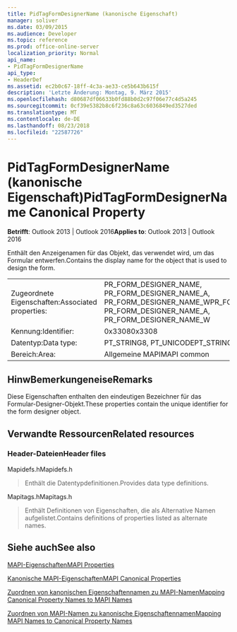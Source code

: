```yaml
---
title: PidTagFormDesignerName (kanonische Eigenschaft)
manager: soliver
ms.date: 03/09/2015
ms.audience: Developer
ms.topic: reference
ms.prod: office-online-server
localization_priority: Normal
api_name:
- PidTagFormDesignerName
api_type:
- HeaderDef
ms.assetid: ec2b0c67-18ff-4c3a-ae33-ce5b643b615f
description: 'Letzte Änderung: Montag, 9. März 2015'
ms.openlocfilehash: d80687df06633b0fd88b0d2c97f06e77c4d5a245
ms.sourcegitcommit: 0cf39e5382b8c6f236c8a63c6036849ed3527ded
ms.translationtype: MT
ms.contentlocale: de-DE
ms.lasthandoff: 08/23/2018
ms.locfileid: "22587726"
---
```

# <a name="pidtagformdesignername-canonical-property"></a><span data-ttu-id="42f59-103">PidTagFormDesignerName (kanonische Eigenschaft)</span><span class="sxs-lookup"><span data-stu-id="42f59-103">PidTagFormDesignerName Canonical Property</span></span>

  
  
<span data-ttu-id="42f59-104">**Betrifft**: Outlook 2013 | Outlook 2016</span><span class="sxs-lookup"><span data-stu-id="42f59-104">**Applies to**: Outlook 2013 | Outlook 2016</span></span> 
  
<span data-ttu-id="42f59-105">Enthält den Anzeigenamen für das Objekt, das verwendet wird, um das Formular entwerfen.</span><span class="sxs-lookup"><span data-stu-id="42f59-105">Contains the display name for the object that is used to design the form.</span></span> 
  
|||
|:-----|:-----|
|<span data-ttu-id="42f59-106">Zugeordnete Eigenschaften:</span><span class="sxs-lookup"><span data-stu-id="42f59-106">Associated properties:</span></span>  <br/> |<span data-ttu-id="42f59-107">PR_FORM_DESIGNER_NAME, PR_FORM_DESIGNER_NAME_A, PR_FORM_DESIGNER_NAME_W</span><span class="sxs-lookup"><span data-stu-id="42f59-107">PR_FORM_DESIGNER_NAME, PR_FORM_DESIGNER_NAME_A, PR_FORM_DESIGNER_NAME_W</span></span>  <br/> |
|<span data-ttu-id="42f59-108">Kennung:</span><span class="sxs-lookup"><span data-stu-id="42f59-108">Identifier:</span></span>  <br/> |<span data-ttu-id="42f59-109">0x3308</span><span class="sxs-lookup"><span data-stu-id="42f59-109">0x3308</span></span>  <br/> |
|<span data-ttu-id="42f59-110">Datentyp:</span><span class="sxs-lookup"><span data-stu-id="42f59-110">Data type:</span></span>  <br/> |<span data-ttu-id="42f59-111">PT_STRING8, PT_UNICODE</span><span class="sxs-lookup"><span data-stu-id="42f59-111">PT_STRING8, PT_UNICODE</span></span>  <br/> |
|<span data-ttu-id="42f59-112">Bereich:</span><span class="sxs-lookup"><span data-stu-id="42f59-112">Area:</span></span>  <br/> |<span data-ttu-id="42f59-113">Allgemeine MAPI</span><span class="sxs-lookup"><span data-stu-id="42f59-113">MAPI common</span></span>  <br/> |
   
## <a name="remarks"></a><span data-ttu-id="42f59-114">HinwBemerkungeneise</span><span class="sxs-lookup"><span data-stu-id="42f59-114">Remarks</span></span>

<span data-ttu-id="42f59-115">Diese Eigenschaften enthalten den eindeutigen Bezeichner für das Formular-Designer-Objekt.</span><span class="sxs-lookup"><span data-stu-id="42f59-115">These properties contain the unique identifier for the form designer object.</span></span> 
  
## <a name="related-resources"></a><span data-ttu-id="42f59-116">Verwandte Ressourcen</span><span class="sxs-lookup"><span data-stu-id="42f59-116">Related resources</span></span>

### <a name="header-files"></a><span data-ttu-id="42f59-117">Header-Dateien</span><span class="sxs-lookup"><span data-stu-id="42f59-117">Header files</span></span>

<span data-ttu-id="42f59-118">Mapidefs.h</span><span class="sxs-lookup"><span data-stu-id="42f59-118">Mapidefs.h</span></span>
  
> <span data-ttu-id="42f59-119">Enthält die Datentypdefinitionen.</span><span class="sxs-lookup"><span data-stu-id="42f59-119">Provides data type definitions.</span></span>
    
<span data-ttu-id="42f59-120">Mapitags.h</span><span class="sxs-lookup"><span data-stu-id="42f59-120">Mapitags.h</span></span>
  
> <span data-ttu-id="42f59-121">Enthält Definitionen von Eigenschaften, die als Alternative Namen aufgelistet.</span><span class="sxs-lookup"><span data-stu-id="42f59-121">Contains definitions of properties listed as alternate names.</span></span>
    
## <a name="see-also"></a><span data-ttu-id="42f59-122">Siehe auch</span><span class="sxs-lookup"><span data-stu-id="42f59-122">See also</span></span>



[<span data-ttu-id="42f59-123">MAPI-Eigenschaften</span><span class="sxs-lookup"><span data-stu-id="42f59-123">MAPI Properties</span></span>](mapi-properties.md)
  
[<span data-ttu-id="42f59-124">Kanonische MAPI-Eigenschaften</span><span class="sxs-lookup"><span data-stu-id="42f59-124">MAPI Canonical Properties</span></span>](mapi-canonical-properties.md)
  
[<span data-ttu-id="42f59-125">Zuordnen von kanonischen Eigenschaftennamen zu MAPI-Namen</span><span class="sxs-lookup"><span data-stu-id="42f59-125">Mapping Canonical Property Names to MAPI Names</span></span>](mapping-canonical-property-names-to-mapi-names.md)
  
[<span data-ttu-id="42f59-126">Zuordnen von MAPI-Namen zu kanonische Eigenschaftennamen</span><span class="sxs-lookup"><span data-stu-id="42f59-126">Mapping MAPI Names to Canonical Property Names</span></span>](mapping-mapi-names-to-canonical-property-names.md)

